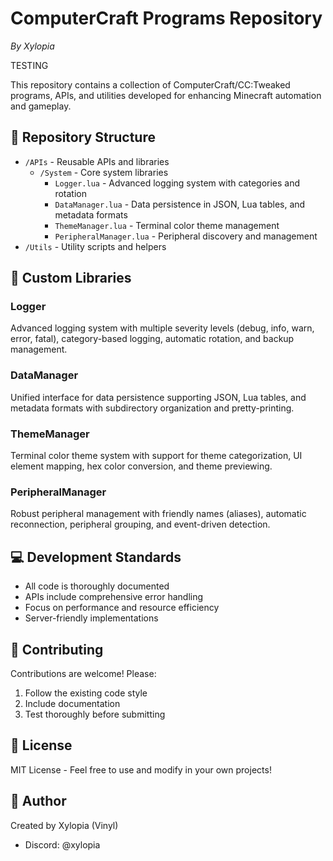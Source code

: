 # ComputerCraft Programs Repository

_By Xylopia_

TESTING

This repository contains a collection of ComputerCraft/CC:Tweaked programs, APIs, and utilities developed for enhancing Minecraft automation and gameplay.

## 📂 Repository Structure

- `/APIs` - Reusable APIs and libraries
  - `/System` - Core system libraries
    - `Logger.lua` - Advanced logging system with categories and rotation
    - `DataManager.lua` - Data persistence in JSON, Lua tables, and metadata formats
    - `ThemeManager.lua` - Terminal color theme management
    - `PeripheralManager.lua` - Peripheral discovery and management
- `/Utils` - Utility scripts and helpers

## 🔧 Custom Libraries

### Logger

Advanced logging system with multiple severity levels (debug, info, warn, error, fatal), category-based logging, automatic rotation, and backup management.

### DataManager

Unified interface for data persistence supporting JSON, Lua tables, and metadata formats with subdirectory organization and pretty-printing.

### ThemeManager

Terminal color theme system with support for theme categorization, UI element mapping, hex color conversion, and theme previewing.

### PeripheralManager

Robust peripheral management with friendly names (aliases), automatic reconnection, peripheral grouping, and event-driven detection.

## 💻 Development Standards

- All code is thoroughly documented
- APIs include comprehensive error handling
- Focus on performance and resource efficiency
- Server-friendly implementations

## 🤝 Contributing

Contributions are welcome! Please:

1. Follow the existing code style
2. Include documentation
3. Test thoroughly before submitting

## 📝 License

MIT License - Feel free to use and modify in your own projects!

## 👤 Author

Created by Xylopia (Vinyl)

- Discord: @xylopia

